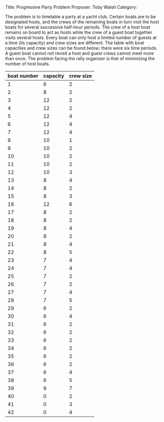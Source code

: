 Title:    Progressive Party Problem
Proposer: Toby Walsh 
Category:


The problem is to timetable a party at a yacht club. Certain boats are to be designated hosts, and the crews of the remaining boats in turn visit the host boats for several successive half-hour periods. The crew of a host boat remains on board to act as hosts while the crew of a guest boat together visits several hosts. Every boat can only host a limited number of guests at a time (its capacity) and crew sizes are different. The table with boat capacities and crew sizes can be found below; there were six time periods. A guest boat cannot not revisit a host and guest crews cannot meet more than once. The problem facing the rally organizer is that of minimizing the number of host boats.


boat number |capacity | crew size
------------|---------|----------
1   | 6  | 2
2   | 8  | 2
3   | 12 | 2
4   | 12 | 2
5   | 12 | 4
6   | 12 | 4
7   | 12 | 4
8   | 10 | 1
9   | 10 | 2
10  | 10 | 2
11  | 10 | 2
12  | 10 | 3
13  | 8  | 4
14  | 8  | 2
15  | 8  | 3
16  | 12 | 6
17  | 8  | 2
18  | 8  | 2
19  | 8  | 4
20  | 8  | 2
21  | 8  | 4
22  | 8  | 5
23  | 7  | 4
24  | 7  | 4
25  | 7  | 2
26  | 7  | 2
27  | 7  | 4
28  | 7  | 5
29  | 6  | 2
30  | 6  | 4
31  | 6  | 2
32  | 6  | 2
33  | 6  | 2
34  | 6  | 2
35  | 6  | 2
36  | 6  | 2
37  | 6  | 4
38  | 6  | 5
39  | 9  | 7
40  | 0  | 2
41  | 0  | 3
42  | 0  | 4
